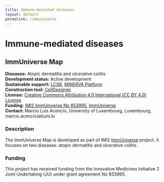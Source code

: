 ```yaml
--- 
title: Immune-mediated diseases 
layout: default 
permalink: /immuniverse
--- 
```


# Immune-mediated diseases

## ImmUniverse Map

**Diseases:** Atopic dermatitis and ulcerative colitis  
**Development status:** Active development  
**Sustainable support:** [LCSB](http://wwwen.uni.lu/lcsb), [MINERVA Platform](https://minerva.pages.uni.lu/)  
**Construction tool:** [CellDesigner](https://www.celldesigner.org/)  
**License:** [Creative Commons Attribution 4.0 International (CC BY 4.0) License](https://creativecommons.org/licenses/by/4.0/)  
**Funding:** [IMI2 ImmUniverse No 853995](https://www.imi.europa.eu/projects-results/project-factsheets/immuniverse), [ImmUniverse](https://www.immuniverse.eu/)  
**Contact:** Marcio Luis Acencio, University of Luxembourg, Luxembourg, marcio.acencio(at)uni.lu  

### Description

The ImmUniverse Map is developed as part of IMI2 [ImmUniverse](https://www.immuniverse.eu/) project. It focuses on two diseases: atopic dermatitis and ulcerative colitis.

### Funding

This project has received funding from the Innovative Medicines Initiative 2 Joint Undertaking (JU) under grant agreement No 853995.
